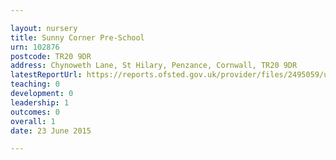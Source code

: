 ```yaml
---

layout: nursery
title: Sunny Corner Pre-School
urn: 102876
postcode: TR20 9DR
address: Chynoweth Lane, St Hilary, Penzance, Cornwall, TR20 9DR
latestReportUrl: https://reports.ofsted.gov.uk/provider/files/2495059/urn/102876.pdf
teaching: 0
development: 0
leadership: 1
outcomes: 0
overall: 1
date: 23 June 2015

---
```


